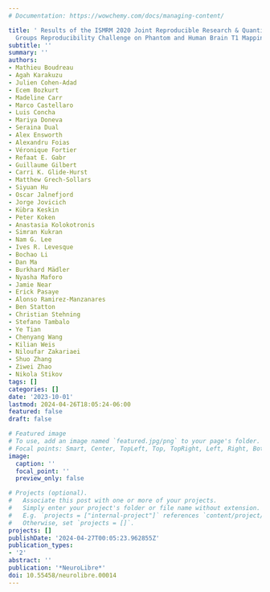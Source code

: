 ```yaml
---
# Documentation: https://wowchemy.com/docs/managing-content/

title: ' Results of the ISMRM 2020 Joint Reproducible Research & Quantitative MR Study
  Groups Reproducibility Challenge on Phantom and Human Brain T1 Mapping '
subtitle: ''
summary: ''
authors:
- Mathieu Boudreau
- Agah Karakuzu
- Julien Cohen-Adad
- Ecem Bozkurt
- Madeline Carr
- Marco Castellaro
- Luis Concha
- Mariya Doneva
- Seraina Dual
- Alex Ensworth
- Alexandru Foias
- Véronique Fortier
- Refaat E. Gabr
- Guillaume Gilbert
- Carri K. Glide-Hurst
- Matthew Grech-Sollars
- Siyuan Hu
- Oscar Jalnefjord
- Jorge Jovicich
- Kübra Keskin
- Peter Koken
- Anastasia Kolokotronis
- Simran Kukran
- Nam G. Lee
- Ives R. Levesque
- Bochao Li
- Dan Ma
- Burkhard Mädler
- Nyasha Maforo
- Jamie Near
- Erick Pasaye
- Alonso Ramirez-Manzanares
- Ben Statton
- Christian Stehning
- Stefano Tambalo
- Ye Tian
- Chenyang Wang
- Kilian Weis
- Niloufar Zakariaei
- Shuo Zhang
- Ziwei Zhao
- Nikola Stikov
tags: []
categories: []
date: '2023-10-01'
lastmod: 2024-04-26T18:05:24-06:00
featured: false
draft: false

# Featured image
# To use, add an image named `featured.jpg/png` to your page's folder.
# Focal points: Smart, Center, TopLeft, Top, TopRight, Left, Right, BottomLeft, Bottom, BottomRight.
image:
  caption: ''
  focal_point: ''
  preview_only: false

# Projects (optional).
#   Associate this post with one or more of your projects.
#   Simply enter your project's folder or file name without extension.
#   E.g. `projects = ["internal-project"]` references `content/project/deep-learning/index.md`.
#   Otherwise, set `projects = []`.
projects: []
publishDate: '2024-04-27T00:05:23.962855Z'
publication_types:
- '2'
abstract: ''
publication: '*NeuroLibre*'
doi: 10.55458/neurolibre.00014
---
```

